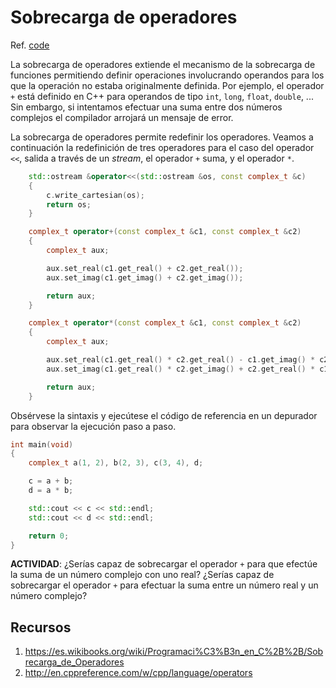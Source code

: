 # Sobrecarga de operadores

Ref. [code](https://github.com/RieraULL/AED-ULL/blob/master/code/code6.cpp)

La sobrecarga de operadores extiende el mecanismo de la sobrecarga de funciones permitiendo definir operaciones involucrando operandos para los que la operación no estaba originalmente definida. Por ejemplo, el operador `+` está definido en C++ para operandos de tipo `int`,  `long`, `float`, `double`, ... Sin embargo, si intentamos efectuar una suma entre dos números complejos el compilador arrojará un mensaje de error. 

La sobrecarga de operadores permite redefinir los operadores. Veamos a continuación la redefinición de tres operadores para el caso del operador `<<`, salida a través de un *stream*, el operador `+` suma, y el operador `*`.

```cpp
	std::ostream &operator<<(std::ostream &os, const complex_t &c)
	{
		c.write_cartesian(os);
		return os;
	}

	complex_t operator+(const complex_t &c1, const complex_t &c2)
	{
		complex_t aux;

		aux.set_real(c1.get_real() + c2.get_real());
		aux.set_imag(c1.get_imag() + c2.get_imag());

		return aux;
	}

	complex_t operator*(const complex_t &c1, const complex_t &c2)
	{
		complex_t aux;

		aux.set_real(c1.get_real() * c2.get_real() - c1.get_imag() * c2.get_imag());
		aux.set_imag(c1.get_real() * c2.get_imag() + c2.get_real() * c1.get_imag());

		return aux;
	}
```
Obsérvese la sintaxis y ejecútese el código de referencia en un depurador para observar la ejecución paso a paso.

```cpp
int main(void)
{
	complex_t a(1, 2), b(2, 3), c(3, 4), d;

	c = a + b;
	d = a * b; 

	std::cout << c << std::endl;
	std::cout << d << std::endl;

	return 0;
}
```
**ACTIVIDAD**: ¿Serías capaz de sobrecargar el operador `+` para que efectúe la suma de un número complejo con uno real? ¿Serías capaz de sobrecargar el operador `+` para efectuar la suma entre un número real y un número complejo?

## Recursos

1. https://es.wikibooks.org/wiki/Programaci%C3%B3n_en_C%2B%2B/Sobrecarga_de_Operadores
2. http://en.cppreference.com/w/cpp/language/operators
